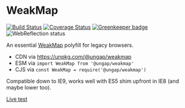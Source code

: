 # WeakMap

[![Build Status](https://travis-ci.com/ungap/weakmap.svg?branch=master)](https://travis-ci.com/ungap/weakmap) [![Coverage Status](https://coveralls.io/repos/github/ungap/weakmap/badge.svg?branch=master)](https://coveralls.io/github/ungap/weakmap?branch=master) [![Greenkeeper badge](https://badges.greenkeeper.io/ungap/weakmap.svg)](https://greenkeeper.io/) ![WebReflection status](https://offline.report/status/webreflection.svg)

An essential [WeakMap](https://developer.mozilla.org/en-US/docs/Web/JavaScript/Reference/Global_Objects/WeakMap) polyfill for legacy browsers.

  * CDN via https://unpkg.com/@ungap/weakmap
  * ESM via `import WeakMap from '@ungap/weakmap'`
  * CJS via `const WeakMap = require('@ungap/weakmap')`

Compatible down to IE9, works well with ES5 shim upfront in IE8 (and maybe lower too).

[Live test](https://ungap.github.io/weakmap/test/)
